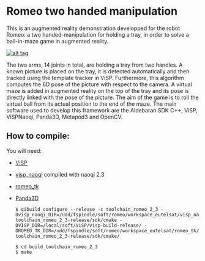 # Romeo two handed manipulation

This is an augmented reality demonstration developped for the robot Romeo: a two handed-manipulation for holding a tray, in order to solve a ball-in-maze game in augmented reality.

[![alt tag](http://img.youtube.com/vi/-wIzJ2Ckifg/maxresdefault.jpg)](https://youtu.be/-wIzJ2Ckifg)

The two arms, 14 joints in total, are holding a tray from two handles. A known picture is placed on the tray, it is detected automatically and then tracked using the template tracker in ViSP. Furthermore, this algorithm computes the 6D pose of the picture with respect to the camera. A virtual maze is added in augmented reality on the top of the tray and its pose is directly linked with the pose of the picture. The aim of the game is to roll the virtual ball from its actual position to the end of the maze. The main software used to develop this framework are the Aldebaran SDK C++, ViSP, ViSPNaoqi, Panda3D, Metapod3 and OpenCV.


## How to compile:
You will need:
* [ViSP](https://visp.inria.fr/)
* [visp_naoqi](https://github.com/lagadic/visp_naoqi) compiled with naoqi 2.3
* [romeo_tk](https://github.com/lagadic/romeo_tk)
* [Panda3D](https://www.panda3d.org/)

  ```
  $ qibuild configure --release -c toolchain_romeo_2_3 -Dvisp_naoqi_DIR=/udd/fspindle/soft/romeo/workspace_eutelsat/visp_naoqi/build-toolchain_romeo_2_3-release/sdk/cmake -DVISP_DIR=/local/soft/ViSP/visp-build-release/ -DROMEO_TK_DIR=/udd/fspindle/soft/romeo/workspace_eutelsat/romeo_tk/build-toolchain_romeo_2_3-release/sdk/cmake/
  
  $ cd build_toolchain_romeo_2_3
  $ make
```
